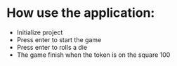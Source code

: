 # How use the application:

  * Initialize project
  * Press enter to start the game
  * Press enter to rolls a die
  * The game finish when the token is on the square 100
